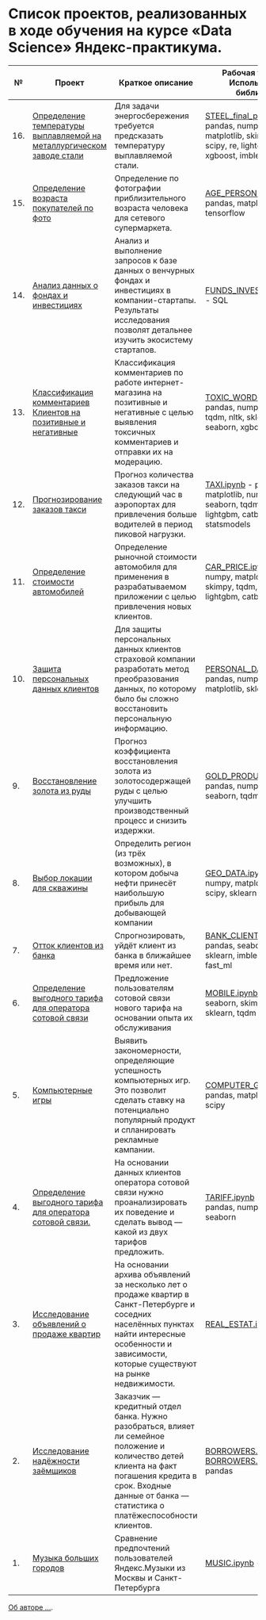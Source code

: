 # Список проектов, реализованных в ходе обучения на курсе «Data Science» Яндекс-практикума.

|№|Проект|Краткое описание|Рабочая тетрадь - Используемые библиотеки|
|---|---|---|---|
|16.|[Определение температуры выплавляемой на металлургическом заводе стали](./projects/README_20_STEEL.md)|Для задачи энергосбережения требуется предсказать температуру выплавляемой стали.|[STEEL_final_project.ipynb](./projects/ds_sprint_20_STEEL_final_project.ipynb) - pandas, numpy, seaborn, matplotlib, skimpy, sklearn, scipy, re, lightgbm, catboost, xgboost, imblearn.pipeline|
|15.|[Определение возраста покупателей по фото](./projects/README_18_AGE_PERSON.md)|Определение по фотографии приблизительного возраста человека для сетевого супермаркета.|[AGE_PERSON.ipynb](./projects/ds_sprint_18_AGE_PERSON_computer_vision.ipynb) - pandas, matplotlib, tensorflow|
|14.|[Анализ данных о фондах и инвестициях](./projects/README_17_SQL_INVESTMENT_FUNDS.md)|Анализ и выполнение запросов к базе данных о венчурных фондах и инвестициях в компании-стартапы. Результаты исследования позволят детальнее изучить экосистему стартапов.|[FUNDS_INVESTMENTSipynb](./projects/ds_sprint_17_SQL_INVESTMENT_FUNDS.ipynb) - SQL|
|13.|[Классификация комментариев Клиентов на позитивные и негативные](./projects/README_16_TOXIC_WORDS.md)|Классификация комментариев по работе интернет-магазина на позитивные и негативные с целью выявления токсичных комментариев и отправки их на модерацию.|[TOXIC_WORDS.ipynb](./projects/ds_sprint_16_TOXIC_WORDS.ipynb) - pandas, numpy, matplotlib, tqdm, nltk, sklearn, lightgbm, seaborn, xgboost|
|12.|[Прогнозирование заказов такси](./projects/README_15_ORDERING_TAXI.md)|Прогноз количества заказов такси на следующий час в аэропортах для привлечения больше водителей в период пиковой нагрузки.|[TAXI.ipynb](./projects/ds_sprint_15_ORDERING_TAXI.ipynb) - pandas, matplotlib, numpy, os, time, seaborn, tqdm, sklearn, lightgbm, catboost, xgboost, statsmodels|
|11.|[Определение стоимости автомобилей](./projects/README_14_AUTO_PRICE.md)|Определение рыночной стоимости автомобиля для применения в разрабатываемом приложении с целью привлечения новых клиентов.|[CAR_PRICE.ipynb](./projects/ds_sprint_14_AUTO_PRICE.ipynb) - pandas, numpy, matplotlib, seaborn, skimpy, tqdm, sklearn, lightgbm, catboost, xgboost|
|10.|[Защита персональных данных клиентов](./projects/README_13_PERSONAL_DATA.md)|Для защиты персональных данных клиентов страховой компании разработать метод преобразования данных, по которому было бы сложно восстановить персональную информацию.|[PERSONAL_DATA.ipynb](./projects/ds_sprint_13_PERSONAL_DATA.ipynb) - pandas, numpy, seaborn, matplotlib, sklearn|
|9.|[Восстановление золота из руды](./projects/README_12_GOLD_PRODUCER.md)|Прогноз коэффициента восстановления золота из золотосодержащей руды с целью улучшить производственный процесс и снизить издержки.|[GOLD_PRODUCER.ipynb](./projects/ds_sprint_12_GOLD_PRODUCER.ipynb) - pandas, numpy, matplotlib, seaborn, tqdm, sklearn|
|8.|[Выбор локации для скважины](./projects/README_11_GEO_DATA.md)|Определить регион (из трёх возможных), в котором добыча нефти принесёт наибольшую прибыль для добывающей компании|[GEO_DATA.ipynb](./projects/ds_sprint_11_GEO_DATA.ipynb) - pandas, numpy, matplotlib, seaborn, scipy, sklearn|
|7.|[Отток клиентов из банка](./projects/README_10_BANK_CLIENTS.md)|Спрогнозировать, уйдёт клиент из банка в ближайшее время или нет.|[BANK_CLIENTS.ipynb](./projects/ds_sprint_10_BANK_CLIENTS.ipynb) - pandas, seaborn, matplotlib, sklearn, imblearn, tqdm, fast_ml|
|6.|[Определение выгодного тарифа для оператора сотовой связи](./projects/README_09_MOBILE_COMPANY.md)|Предложение пользователям сотовой связи нового тарифа на основании опыта их обслуживания|[MOBILE.ipynb](./projects/ds_sprint_09_ML_MOBILE_COMPANY.ipynb) - pandas, seaborn, skimpy, matplotlib, sklearn, tqdm|
|5.|[Компьютерные игры](./projects/README_08_COMPUTER_GAMES.md)|Выявить закономерности, определяющие успешность компьютерных игр. Это позволит сделать ставку на потенциально популярный продукт и спланировать рекламные кампании.|[COMPUTER_GAMES.ipynb](./projects/ds_sprint_08_COMPUTER_GAMES.ipynb) - pandas, matplotlib, numpy, scipy|
|4.|[Определение выгодного тарифа для оператора сотовой связи.](./projects/README_06_BEST_CELLULAR_TARIFF.md "README.md")|На основании данных клиентов оператора сотовой связи нужно проанализировать их поведение и сделать вывод — какой из двух тарифов предложить.|[TARIFF.ipynb](./projects/ds_sprint_06_statistic_BEST_CELLULAR_TARIFF.ipy0nb "notebook.ipynb") - pynb	pandas, numpy, matplotlib, seaborn|
|3.|[Исследование объявлений о продаже квартир](./projects/README_05_REAL_ESTATE_SPB.md "README.md")|На основании архива объявлений за несколько лет о продаже квартир в Санкт-Петербурге и соседних населённых пунктах найти интересные особенности и зависимости, которые существуют на рынке недвижимости.|[REAL_ESTAT.ipynb](./projects/ds_sprint_05_REAL_ESTATE_SPB.ipynb "notebook.ipynb") - pandas|
|2.|[Исследование надёжности заёмщиков](./projects/README_04_RELIABILITY_BORROWERS.md "README.md")|Заказчик — кредитный отдел банка. Нужно разобраться, влияет ли семейное положение и количество детей клиента на факт погашения кредита в срок. Входные данные от банка — статистика о платёжеспособности клиентов.|[BORROWERS.ipynb part-1](./projects/ds_sprint_04_n1_data_preprocessing_RELIABILITY_BORROWERS.ipynb "notebook1.ipynb") [BORROWERS.ipynb part-2](./projects/ds_sprint_04_n2_data_preprocessing_RELIABILITY_BORROWERS.ipynb "notebook2.ipynb")- pandas|
|1.|[Музыка больших городов](./projects/README_03_MUSIC_MOSCOW_SPB.md "README.md")|Сравнение предпочтений пользователей Яндекс.Музыки из Москвы и Санкт-Петербурга|[MUSIC.ipynb](./projects/ds_sprint_03_MUSIC_MOSCOW_SPB.ipynb "notebook.ipynb") - pandas|

[Об авторе ...](https://github.com/evgeniy-yandex/Data_Science.git/Bessonov_Evgeny_DS.pdf "Bessonov Evgeny"). 
